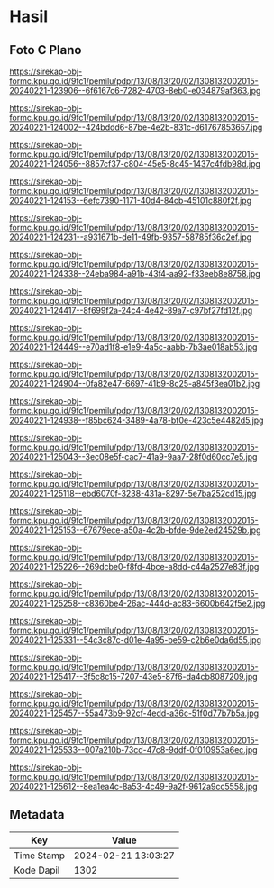 # Hasil

## Foto C Plano

https://sirekap-obj-formc.kpu.go.id/9fc1/pemilu/pdpr/13/08/13/20/02/1308132002015-20240221-123906--6f6167c6-7282-4703-8eb0-e034879af363.jpg

https://sirekap-obj-formc.kpu.go.id/9fc1/pemilu/pdpr/13/08/13/20/02/1308132002015-20240221-124002--424bddd6-87be-4e2b-831c-d61767853657.jpg

https://sirekap-obj-formc.kpu.go.id/9fc1/pemilu/pdpr/13/08/13/20/02/1308132002015-20240221-124056--8857cf37-c804-45e5-8c45-1437c4fdb98d.jpg

https://sirekap-obj-formc.kpu.go.id/9fc1/pemilu/pdpr/13/08/13/20/02/1308132002015-20240221-124153--6efc7390-1171-40d4-84cb-45101c880f2f.jpg

https://sirekap-obj-formc.kpu.go.id/9fc1/pemilu/pdpr/13/08/13/20/02/1308132002015-20240221-124231--a931671b-de11-49fb-9357-58785f36c2ef.jpg

https://sirekap-obj-formc.kpu.go.id/9fc1/pemilu/pdpr/13/08/13/20/02/1308132002015-20240221-124338--24eba984-a91b-43f4-aa92-f33eeb8e8758.jpg

https://sirekap-obj-formc.kpu.go.id/9fc1/pemilu/pdpr/13/08/13/20/02/1308132002015-20240221-124417--8f699f2a-24c4-4e42-89a7-c97bf27fd12f.jpg

https://sirekap-obj-formc.kpu.go.id/9fc1/pemilu/pdpr/13/08/13/20/02/1308132002015-20240221-124449--e70ad1f8-e1e9-4a5c-aabb-7b3ae018ab53.jpg

https://sirekap-obj-formc.kpu.go.id/9fc1/pemilu/pdpr/13/08/13/20/02/1308132002015-20240221-124904--0fa82e47-6697-41b9-8c25-a845f3ea01b2.jpg

https://sirekap-obj-formc.kpu.go.id/9fc1/pemilu/pdpr/13/08/13/20/02/1308132002015-20240221-124938--f85bc624-3489-4a78-bf0e-423c5e4482d5.jpg

https://sirekap-obj-formc.kpu.go.id/9fc1/pemilu/pdpr/13/08/13/20/02/1308132002015-20240221-125043--3ec08e5f-cac7-41a9-9aa7-28f0d60cc7e5.jpg

https://sirekap-obj-formc.kpu.go.id/9fc1/pemilu/pdpr/13/08/13/20/02/1308132002015-20240221-125118--ebd6070f-3238-431a-8297-5e7ba252cd15.jpg

https://sirekap-obj-formc.kpu.go.id/9fc1/pemilu/pdpr/13/08/13/20/02/1308132002015-20240221-125153--67679ece-a50a-4c2b-bfde-9de2ed24529b.jpg

https://sirekap-obj-formc.kpu.go.id/9fc1/pemilu/pdpr/13/08/13/20/02/1308132002015-20240221-125226--269dcbe0-f8fd-4bce-a8dd-c44a2527e83f.jpg

https://sirekap-obj-formc.kpu.go.id/9fc1/pemilu/pdpr/13/08/13/20/02/1308132002015-20240221-125258--c8360be4-26ac-444d-ac83-6600b642f5e2.jpg

https://sirekap-obj-formc.kpu.go.id/9fc1/pemilu/pdpr/13/08/13/20/02/1308132002015-20240221-125331--54c3c87c-d01e-4a95-be59-c2b6e0da6d55.jpg

https://sirekap-obj-formc.kpu.go.id/9fc1/pemilu/pdpr/13/08/13/20/02/1308132002015-20240221-125417--3f5c8c15-7207-43e5-87f6-da4cb8087209.jpg

https://sirekap-obj-formc.kpu.go.id/9fc1/pemilu/pdpr/13/08/13/20/02/1308132002015-20240221-125457--55a473b9-92cf-4edd-a36c-51f0d77b7b5a.jpg

https://sirekap-obj-formc.kpu.go.id/9fc1/pemilu/pdpr/13/08/13/20/02/1308132002015-20240221-125533--007a210b-73cd-47c8-9ddf-0f010953a6ec.jpg

https://sirekap-obj-formc.kpu.go.id/9fc1/pemilu/pdpr/13/08/13/20/02/1308132002015-20240221-125612--8ea1ea4c-8a53-4c49-9a2f-9612a9cc5558.jpg


## Metadata

| Key        | Value               |
| ---------- | ------------------- |
| Time Stamp | 2024-02-21 13:03:27 |
| Kode Dapil | 1302                |



